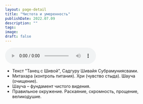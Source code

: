 ```yaml
---
layout: page-detail
title: "Чистота и умеренность"
publishDate: 2022.07.09
description: ""
tags:
image:
draft: false
---
```


<audio title="2022.07.09 - Чистота и умеренность.mp3" src="https://filer-api.advayta.org/v1.0/public/files/73108" controls=""></audio>

* Текст "Танец с Шивой", Садгуру Шивайя Субрамуниясвами.
* Митахара (контроль питания). Хри (чувство стыда). Шауча (очищение).
* Шауча – фундамент чистого видения.
* Правильное окружение. Раскаяние, скромность, прощение, великодушие.

  
